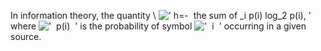 In information theory, the quantity \\
![' h=-  the sum of \_i p(i) log\_2 p(i), '](../../../dictionary/equation_images/10188.1..png)
where !['  p(i)  '](../../../dictionary/equation_images/10188.2..png) is
the probability of symbol
!['  i  '](../../../dictionary/equation_images/10188.3..png) occurring
in a given source.
